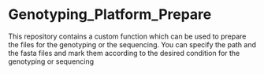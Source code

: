 # Genotyping_Platform_Prepare
This repository contains a custom function which can be used to prepare the files for the genotyping or the sequencing. You can specify the path and the fasta files and mark them according to the desired condition for the genotyping or sequencing
